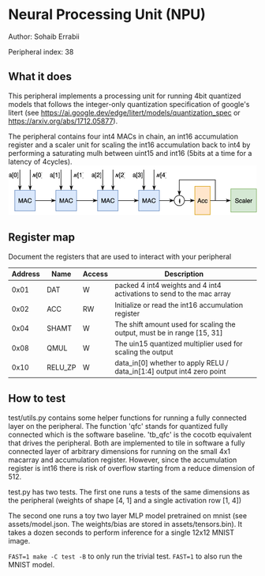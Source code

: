 # Neural Processing Unit (NPU)

Author: Sohaib Errabii

Peripheral index: 38

## What it does

This peripheral implements a processing unit for running 4bit quantized models that follows the integer-only quantization specification 
of google's litert (see https://ai.google.dev/edge/litert/models/quantization_spec or https://arxiv.org/abs/1712.05877).

The peripheral contains four int4 MACs in chain, an int16 accumulation register and a scaler unit
for scaling the int16 accumulation back to int4 by performing a saturating mulh between uint15 and int16 (5bits at a time for a latency of 4cycles).
![NPU Diagram](13_npu_diagram.svg)


## Register map

Document the registers that are used to interact with your peripheral

| Address   | Name    | Access   | Description                                                                   |
| --------- | ------- | -------- | ----------------------------------------------------------------------------- |
| 0x01      | DAT     | W        | packed 4 int4 weights and 4 int4 activations to send to the mac array         |
| 0x02      | ACC     | RW       | Initialize or read the int16 accumulation register                            |
| 0x04      | SHAMT   | W        | The shift amount used for scaling the output, must be in range [15, 31]       |
| 0x08      | QMUL    | W        | The uin15 quantized multiplier used for scaling the output                    |
| 0x10      | RELU_ZP | W        | data_in[0] whether to apply RELU / data_in[1:4] output int4 zero point        |

## How to test

test/utils.py contains some helper functions for running a fully connected layer on the peripheral.
The function 'qfc' stands for quantized fully connected which is the software baseline.
'tb_qfc' is the cocotb equivalent that drives the peripheral. Both are implemented to tile in software a fully connected layer of arbitrary
dimensions for running on the small 4x1 macarray and accumulation register.
However, since the accumulation register is int16 there is risk of overflow starting from a reduce dimension of 512.

test.py has two tests.
The first one runs a tests of the same dimensions as the peripheral (weights of shape [4, 1] and a single activation row [1, 4])

The second one runs a toy two layer MLP model pretrained on mnist (see assets/model.json. The weights/bias are stored in assets/tensors.bin). 
It takes a dozen seconds to perform inference for a single 12x12 MNIST image.

`FAST=1 make -C test -B` to only run the trivial test. `FAST=1` to also run the MNIST model.
